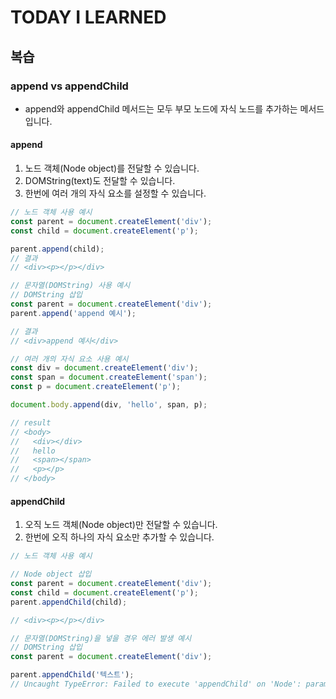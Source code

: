 # TODAY I LEARNED

## 복습

### append vs appendChild

- append와 appendChild 메서드는 모두 부모 노드에 자식 노드를 추가하는 메서드입니다.

#### append

1. 노드 객체(Node object)를 전달할 수 있습니다.
2. DOMString(text)도 전달할 수 있습니다.
3. 한번에 여러 개의 자식 요소를 설정할 수 있습니다.

```javascript
// 노드 객체 사용 예시
const parent = document.createElement('div');
const child = document.createElement('p');

parent.append(child);
// 결과
// <div><p></p></div>

// 문자열(DOMString) 사용 예시
// DOMString 삽입
const parent = document.createElement('div');
parent.append('append 예시');

// 결과
// <div>append 예시</div>

// 여러 개의 자식 요소 사용 예시
const div = document.createElement('div');
const span = document.createElement('span');
const p = document.createElement('p');

document.body.append(div, 'hello', span, p);

// result
// <body>
//   <div></div>
//   hello
//   <span></span>
//   <p></p>
// </body>
```

#### appendChild

1. 오직 노드 객체(Node object)만 전달할 수 있습니다.
2. 한번에 오직 하나의 자식 요소만 추가할 수 있습니다.

```javascript
// 노드 객체 사용 예시

// Node object 삽입
const parent = document.createElement('div');
const child = document.createElement('p');
parent.appendChild(child);

// <div><p></p></div>

// 문자열(DOMString)을 넣을 경우 에러 발생 예시
// DOMString 삽입
const parent = document.createElement('div');

parent.appendChild('텍스트');
// Uncaught TypeError: Failed to execute 'appendChild' on 'Node': parameter 1 is not of type 'Node'
```


